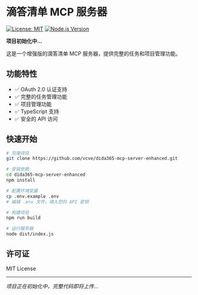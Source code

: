 # 滴答清单 MCP 服务器

[![License: MIT](https://img.shields.io/badge/License-MIT-yellow.svg)](https://opensource.org/licenses/MIT)
[![Node.js Version](https://img.shields.io/badge/node-%3E%3D18.0.0-brightgreen.svg)](https://nodejs.org/)

**项目初始化中...**

这是一个增强版的滴答清单 MCP 服务器，提供完整的任务和项目管理功能。

## 功能特性

- ✅ OAuth 2.0 认证支持
- ✅ 完整的任务管理功能
- ✅ 项目管理功能
- ✅ TypeScript 支持
- ✅ 安全的 API 访问

## 快速开始

```bash
# 克隆项目
git clone https://github.com/vcve/dida365-mcp-server-enhanced.git

# 安装依赖
cd dida365-mcp-server-enhanced
npm install

# 配置环境变量
cp .env.example .env
# 编辑 .env 文件，填入您的 API 密钥

# 构建项目
npm run build

# 运行服务器
node dist/index.js
```

## 许可证

MIT License

---

*项目正在初始化中，完整代码即将上传...*